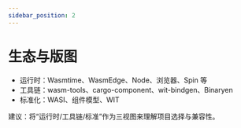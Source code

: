 ```yaml
---
sidebar_position: 2
---
```


# 生态与版图

- 运行时：Wasmtime、WasmEdge、Node、浏览器、Spin 等
- 工具链：wasm-tools、cargo-component、wit-bindgen、Binaryen
- 标准化：WASI、组件模型、WIT

建议：将“运行时/工具链/标准”作为三视图来理解项目选择与兼容性。
